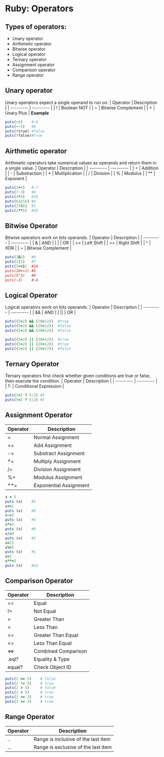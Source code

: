 # Ruby: Operators

## Types of operators:
- Unary operator
- Airthmetic operator
- Bitwise operator
- Logical operator
- Ternary operator
- Assignment operator
- Comparison operator
- Range operator
  
## Unary operator
Unary operators expect a single operand to run on.
| Operator | Description |
| --------- | --------- |
| ! | Boolean NOT |
| ~ | Bitwise Complement |
| + | Unary Plus |
**Example**
```ruby
puts(~5)    #-6
puts(~-5)   #4
puts(!true) #false
puts(!false)#true
```

## Airthmetic operator
Airthmetic operators take numerical values as operands and return them in a single value.
| Operator | Description |
| --------- | --------- |
| + | Addition |
| - | Substraction |
| * | Multiplication |
| / | Division |
| % | Modulus |
| ** | Exponent |
```ruby
puts(2+5)   #-7
puts(7-3)   #4
puts(3*6)   #18
puts(64/16) #4
puts(21%5)  #1
puts(2**5)  #32
```

## Bitwise Operator
Bitwise operators work on bits operands.
| Operator | Description |
| --------- | --------- |
| & | AND |
| \| | OR |
| << | Left Shift |
| >> | Right Shift |
| ^ | XOR |
| ~ | Bitwise Complement |
```ruby
puts(2&5)   #0
puts(2|5)   #7
puts(5<<1)  #10
puts(10>>1) #5
puts(5^3)   #6
puts(~3)    #-4
```

## Logical Operator
Logical operators work on bits operands.
| Operator | Description |
| --------- | --------- |
| && | AND |
| \|\| | OR |
```ruby
puts((5>2) && (20>12))  #true
puts((5>2) && (20<12))  #false
puts((5<2) && (20<12))  #false

puts((5>2) || (20>12))  #true
puts((5>2) || (20<12))  #true
puts((5<2) || (20<12))  #false
```

## Ternary Operator
Ternary operators first check whether given conditions are true or false, then execute the condition.
| Operator | Description |
| --------- | --------- |
| ?: | Conditional Expression |
```ruby
puts(2<5 ? 5:2) #5
puts(5<2 ? 5:2) #2
```

## Assignment Operator
| Operator | Description |
| --------- | --------- |
| = | Normal Assignment |
| += | Add Assignment |
| -= | Substract Assignment |
| *= | Multiply Assignment |
| /= | Division Assignment |
| %= | Modulus Assignment |
| **= | Exponential Assignment |
```ruby
x = 5
puts (x)    #5
x+=1
puts (x)    #6
x-=2
puts (x)    #4
x*=2
puts (x)    #8
x/=4
puts (x)    #2
x=21
x%=5
puts (x)    #1
x=2
x**=5
puts (x)    #32
```

## Comparison Operator
| Operator | Description |
| --------- | --------- |
| == | Equal |
| != | Not Equal |
| > | Greater Than |
| < | Less Than |
| >= | Greater Than Equal |
| <= | Less Than Equal |
| <=> | Combined Comparison |
| .eql? | Equality & Type |
| equal? | Check Object ID |
```ruby
puts(2 == 5)    # false
puts(2 != 5)    # true
puts(2 > 5)     # false
puts(2 < 5)     # true
puts(2 >= 2)    # true
puts(2 <= 3)    # true
```

## Range Operator
| Operator | Description |
| --------- | --------- |
| .. | Range is inclusive of the last item |
| ... | Range is exclusive of the last item |


